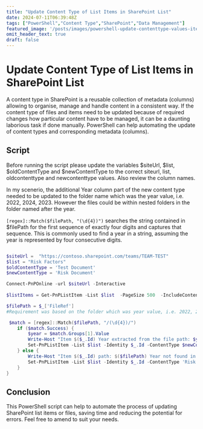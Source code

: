 ```yaml
---
title: "Update Content Type of List Items in SharePoint List"
date: 2024-07-11T06:39:48Z
tags: ["PowerShell","Content Type","SharePoint","Data Management"]
featured_image: '/posts/images/powershell-update-contenttype-values-items/ContentTypeAmended.png'
omit_header_text: true
draft: false
---
```


# Update Content Type of List Items in SharePoint List

A content type in SharePoint is a reusable collection of metadata (columns) allowing to organise, manage and handle content in a consistent way. If the content type of files and items need to be updated because of required changes how particular content have to be managed, it can be a daunting laborious task if done manually. PowerShell can help automating the update of content types and corresponding metadata (columns).

## Script

Before running the script please update the variables $siteUrl, $list, $oldContentType and $newContentType to the correct siteurl, list, oldcontenttype and newcontenttype values. Also review the column names.

In my scenerio, the additional Year column part of the new content type needed to be updated to the folder name which was the year value, i.e. 2022, 2024, 2023. However the files could be within nested folders in the folder named after the year.

 `[regex]::Match($filePath, "(\d{4})")` searches the string contained in $filePath for the first sequence of exactly four digits and captures that sequence. This is commonly used to find a year in a string, assuming the year is represented by four consecutive digits.

```powershell

$siteUrl =  "https://contoso.sharepoint.com/teams/TEAM-TEST"
$list = "Risk Factors" 
$oldContentType = 'Test Document'
$newContentType = 'Risk Document'

Connect-PnPOnline -url $siteUrl -Interactive
 
$listItems = Get-PnPListItem -List $list  -PageSize 500  -IncludeContentType | Where {$_.ContentType.Name -eq $oldContentType } | ForEach-Object {

$filePath = $_['FileRef']
#Requirement was based on the folder which was year value, i.e. 2022, 2023, 2024 to update the Year field to the folder name

 $match = [regex]::Match($filePath, "/(\d{4})/") 
    if ($match.Success) {
        $year = $match.Groups[1].Value
        Write-Host "Item $($_.Id) Year extracted from the file path: $year"
        Set-PnPListItem -List $list -Identity $_.Id -ContentType $newContentType -Values @{Year = $year;Activity ='P1 Factors'} -UpdateType SystemUpdate
    } else {
        Write-Host "Item $($_.Id) path: $($filePath) Year not found in the file path."
        Set-PnPListItem -List $list -Identity $_.Id -ContentType 'Risk Document' -Values @{Activity ='P2 Factors'} -UpdateType SystemUpdate
    }
}

```

## Conclusion

This PowerShell script can help to automate the process of updating SharePoint list items or files, saving time and reducing the potential for errors. Feel free to amend to suit your needs. 